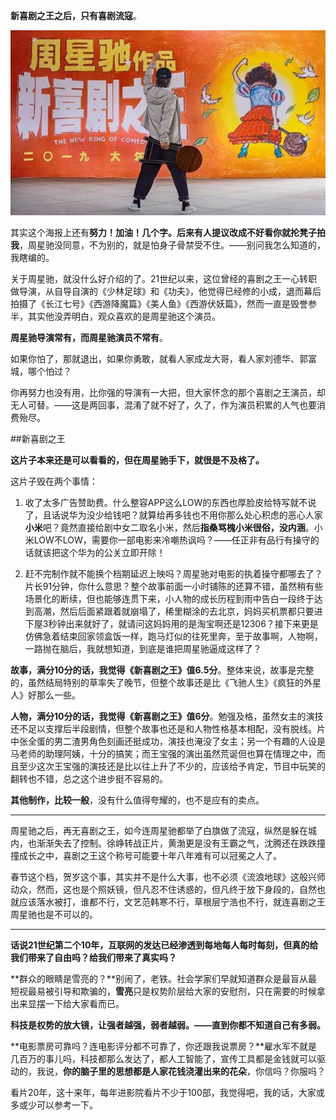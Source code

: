 **新喜剧之王之后，只有喜剧流寇**。

![](imgs/4324074-dfca535efaf80849.png?imageMogr2/auto-orient/strip%7CimageView2/2/w/1240)


其实这个海报上还有**努力！加油！**几个字。后来有人提议改成**不好看你就抡凳子拍我**，周星驰没同意，不为别的，就是怕身子骨禁受不住。——别问我怎么知道的，我瞎编的。

关于周星驰，就没什么好介绍的了。21世纪以来，这位曾经的喜剧之王一心转职做导演，从自导自演的《少林足球》和《功夫》，他觉得已经修的小成，退而幕后拍摄了《长江七号》《西游降魔篇》《美人鱼》《西游伏妖篇》，然而一直是毁誉参半，其实他没弄明白，观众喜欢的是周星驰这个演员。

**周星驰导演常有，而周星驰演员不常有**。

如果你怕了，那就退出，如果你勇敢，就看人家成龙大哥，看人家刘德华、郭富城，哪个怕过？

你再努力也没有用，比你强的导演有一大把，但大家怀念的那个喜剧之王演员，却无人可替。——这是两回事，混淆了就不好了，久了，作为演员积累的人气也要消费殆尽。


##新喜剧之王

**这片子本来还是可以看看的，但在周星驰手下，就很是不及格了。**

这片子毁在两个事情：
1. 收了太多广告赞助费。什么整容APP这么LOW的东西也厚脸皮给特写就不说了，且话说华为没少给钱吧？就算给再多钱也不用你那么处心积虑的恶心人家**小米**吧？竟然直接给剧中女二取名小米，然后**指桑骂槐小米很俗，没内涵**。小米LOW不LOW，需要你一部电影来冷嘲热讽吗？——任正非有品行有操守的话就该把这个华为的公关立即开除！

1. 赶不完制作就不能换个档期延迟上映吗？周星驰对电影的执着操守都哪去了？片长91分钟，你什么意思？整个故事前面一小时铺陈的还算不错，虽然稍有些场景化的断续，但也能够连贯下来，小人物的成长历程到雨中告白一段终于达到高潮，然后后面紧跟着就崩塌了，稀里糊涂的去北京，妈妈买机票都只要进下屋3秒钟出来就好了，就请问这妈妈用的是淘宝啊还是12306？接下来更是仿佛急着结束回家领盒饭一样，跑马灯似的往死里奔，至于故事啊，人物啊，一路抛在脑后，我就想知道，到底是谁把周星驰逼成这样了？

**故事，满分10分的话，我觉得《新喜剧之王》值6.5分**。整体来说，故事是完整的，虽然结局特别的草率失了晚节，但整个故事还是比《飞驰人生》《疯狂的外星人》好那么一些。

**人物，满分10分的话，我觉得《新喜剧之王》值6分**。勉强及格，虽然女主的演技还不足以支撑后半段剧情，但整个故事也还是和人物性格基本相配，没有脱线。片中张全蛋的男二渣男角色刻画还挺成功，演技也淹没了女主；另一个有趣的人设是马老师的助理阿姨，十分的搞笑；而王宝强的演出虽然荒诞但也算在情理之中，而且至少这次王宝强的演技还是比以往上升了不少的，应该给予肯定，节目中玩笑的翻转也不错，总之这个进步挺不容易的。

**其他制作，比较一般**，没有什么值得夸耀的，也不是应有的卖点。

---
周星驰之后，再无喜剧之王，如今连周星驰都举了白旗做了流寇，纵然是躲在城内，也渐渐失去了控制。徐峥转战正片，黄渤更是没有王霸之气，沈腾还在跌跌撞撞成长之中，喜剧之王这个称号可能要十年八年难有可以冠冕之人了。

春节这个档，贺岁这个事，其实并不是什么大事，也不必须《流浪地球》这般兴师动众，然而，这也是个照妖镜，但凡忍不住诱惑的，但凡终于放下身段的，自然也就应该落水被打，谁都不行，文艺范韩寒不行，草根层宁浩也不行，就连喜剧之王周星驰也是不可以的。

---

**话说21世纪第二个10年，互联网的发达已经渗透到每地每人每时每刻，但真的给我们带来了自由吗？给我们带来了真实吗？**

**群众的眼睛是雪亮的？**别闹了，老铁。社会学家们早就知道群众是最盲从最短视最易被引导和欺骗的，**雪亮**只是权势阶层给大家的安慰剂，只在需要的时候拿出来显摆一下给大家看而已。

**科技是权势的放大镜，让强者越强，弱者越弱。——直到你都不知道自己有多弱。**

**电影票房可靠吗？连电影评分都不可靠了，你还跟我说票房？**雇水军不就是几百万的事儿吗，科技都那么发达了，都人工智能了，宣传工具都是金钱就可以驱动的，我说，**你的脑子里的思想都是人家花钱浇灌出来的花朵**，你信吗？你服吗？

看片20年，这十来年，每年进影院看片不少于100部，我觉得吧，我的话，大家或多或少可以参考一下。












